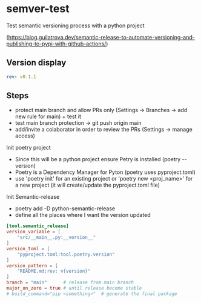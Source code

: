 # semver-test
Test semantic versioning process with a python project

(https://blog.guilatrova.dev/semantic-release-to-automate-versioning-and-publishing-to-pypi-with-github-actions/)

## Version display

```yaml
rev: v0.1.1
```

## Steps

* protect main branch and allow PRs only (Settings -> Branches -> add new rule for main) + test it
* test main branch protection -> git push origin main
* add/invite a colaborator in order to review the PRs (Settings -> manage access)

Init poetry project

* Since this will be a python project ensure Petry is installed (poetry --version)
* Poetry is a Dependency Manager for Pyton (poetry uses pyproject.toml)
* use 'poetry init' for an existing project or 'poetry new <proj_name>' for a new project (it will create/update the pyproject.toml file)

Init Semantic-release

* poetry add -D python-semantic-release
* define all the places where I want the version updated

``` toml
[tool.semantic_release]
version_variable = [
    "src/__main__.py:__version__"
]
version_toml = [
    "pyproject.toml:tool.poetry.version"
]
version_pattern = [
    "README.md:rev: v{version}" 
]
branch = "main"      # release from main branch
major_on_zero = true # until release become stable
# build_command="pip <something>"  # generate the final package
```